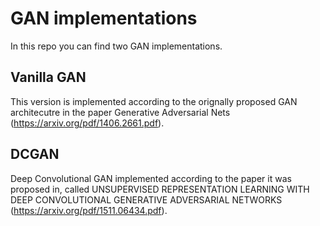 # GAN implementations 

In this repo you can find two GAN implementations.

## Vanilla GAN
This version is implemented according to the orignally proposed GAN architecutre in the paper Generative Adversarial Nets (https://arxiv.org/pdf/1406.2661.pdf).

## DCGAN
Deep Convolutional GAN implemented according to the paper it was proposed in, called UNSUPERVISED REPRESENTATION LEARNING
WITH DEEP CONVOLUTIONAL
GENERATIVE ADVERSARIAL NETWORKS (https://arxiv.org/pdf/1511.06434.pdf).
